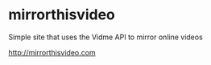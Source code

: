 mirrorthisvideo
===============

Simple site that uses the Vidme API to mirror online videos

http://mirrorthisvideo.com
